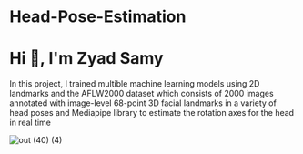# Head-Pose-Estimation
#                                                           Hi 👋, I'm Zyad Samy
In this project, I trained multible machine learning models using 2D landmarks and the AFLW2000 dataset which consists of 2000 images annotated with image-level 68-point 3D facial landmarks in a variety of head poses and Mediapipe library to estimate the rotation axes for the head in real time

![out (40) (4)](https://user-images.githubusercontent.com/94635686/221439134-cb55605e-9d35-4088-8695-6c5f6a1a3b17.gif)
